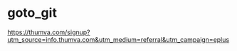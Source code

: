 # goto_git

https://thumva.com/signup?utm_source=info.thumva.com&utm_medium=referral&utm_campaign=eplus
